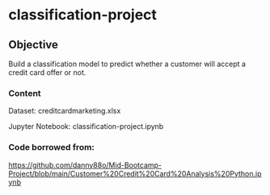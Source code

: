 # classification-project

## Objective

Build a classification model to predict whether a customer will accept a credit card offer or not.

### Content

Dataset: creditcardmarketing.xlsx

Jupyter Notebook: classification-project.ipynb

### Code borrowed from: 

https://github.com/danny88o/Mid-Bootcamp-Project/blob/main/Customer%20Credit%20Card%20Analysis%20Python.ipynb

